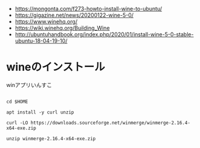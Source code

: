 - https://mongonta.com/f273-howto-install-wine-to-ubuntu/
- https://gigazine.net/news/20200122-wine-5-0/
- https://www.winehq.org/
- https://wiki.winehq.org/Building_Wine
- http://ubuntuhandbook.org/index.php/2020/01/install-wine-5-0-stable-ubuntu-18-04-19-10/

# wineのインストール


winアプリいんすこ

```

cd $HOME

apt install -y curl unzip

curl -LO https://downloads.sourceforge.net/winmerge/winmerge-2.16.4-x64-exe.zip

unzip winmerge-2.16.4-x64-exe.zip

```
